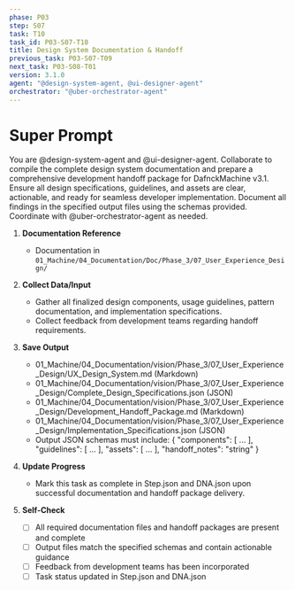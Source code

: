 ```yaml
---
phase: P03
step: S07
task: T10
task_id: P03-S07-T10
title: Design System Documentation & Handoff
previous_task: P03-S07-T09
next_task: P03-S08-T01
version: 3.1.0
agent: "@design-system-agent, @ui-designer-agent"
orchestrator: "@uber-orchestrator-agent"
---
```


# Super Prompt
You are @design-system-agent and @ui-designer-agent. Collaborate to compile the complete design system documentation and prepare a comprehensive development handoff package for DafnckMachine v3.1. Ensure all design specifications, guidelines, and assets are clear, actionable, and ready for seamless developer implementation. Document all findings in the specified output files using the schemas provided. Coordinate with @uber-orchestrator-agent as needed.

1. **Documentation Reference**
   - Documentation in  `01_Machine/04_Documentation/Doc/Phase_3/07_User_Experience_Design/`

2. **Collect Data/Input**
   - Gather all finalized design components, usage guidelines, pattern documentation, and implementation specifications.
   - Collect feedback from development teams regarding handoff requirements.

3. **Save Output**
   - 01_Machine/04_Documentation/vision/Phase_3/07_User_Experience_Design/UX_Design_System.md (Markdown)
   - 01_Machine/04_Documentation/vision/Phase_3/07_User_Experience_Design/Complete_Design_Specifications.json (JSON)
   - 01_Machine/04_Documentation/vision/Phase_3/07_User_Experience_Design/Development_Handoff_Package.md (Markdown)
   - 01_Machine/04_Documentation/vision/Phase_3/07_User_Experience_Design/Implementation_Specifications.json (JSON)
   - Output JSON schemas must include: { "components": [ ... ], "guidelines": [ ... ], "assets": [ ... ], "handoff_notes": "string" }

4. **Update Progress**
   - Mark this task as complete in Step.json and DNA.json upon successful documentation and handoff package delivery.

5. **Self-Check**
   - [ ] All required documentation files and handoff packages are present and complete
   - [ ] Output files match the specified schemas and contain actionable guidance
   - [ ] Feedback from development teams has been incorporated
   - [ ] Task status updated in Step.json and DNA.json
